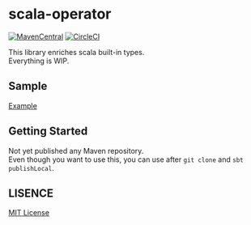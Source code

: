 # scala-operator

[![MavenCentral](https://maven-badges.herokuapp.com/maven-central/net.petitviolet/operator_2.12/badge.svg)](https://maven-badges.herokuapp.com/maven-central/net.petitviolet/operator_2.12)
[![CircleCI](https://circleci.com/gh/petitviolet/scala-operator/tree/master.svg?style=svg)](https://circleci.com/gh/petitviolet/scala-operator/tree/master)

This library enriches scala built-in types.  
Everything is WIP.

## Sample

[Example](https://github.com/petitviolet/scala-operator/blob/master/modules/example/src/main/scala/net/petitviolet/operator/Example.scala)

## Getting Started

Not yet published any Maven repository.  
Even though you want to use this, you can use after `git clone` and `sbt publishLocal`.

## LISENCE

[MIT License](https://petitviolet.mit-license.org/)
